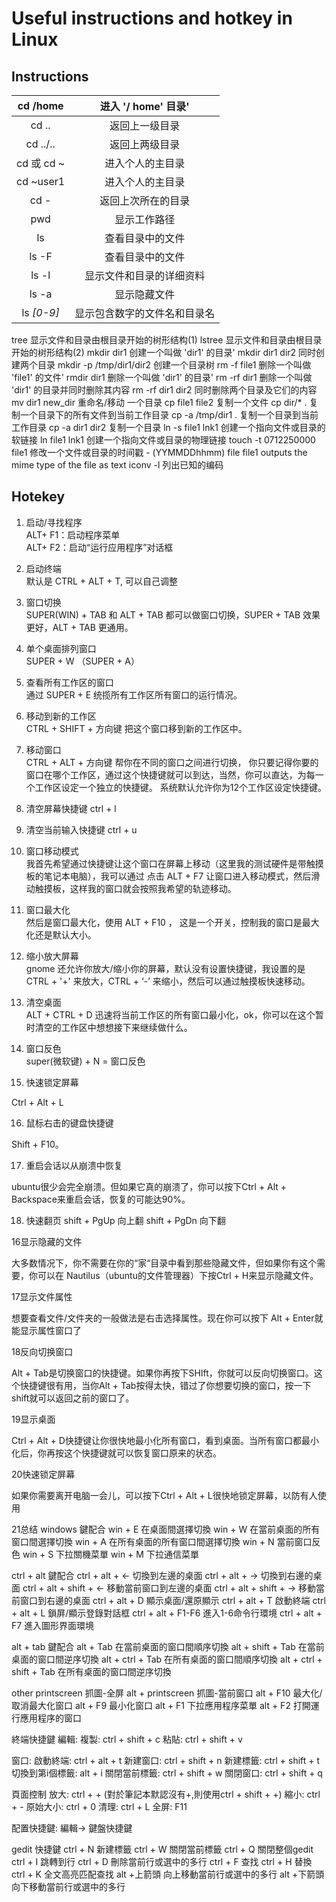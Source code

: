 Useful instructions and hotkey in Linux
==
## Instructions
|cd /home |进入 '/ home' 目录'  | 
|:--:|:--:|
|cd .. |返回上一级目录   |
|cd ../.. |返回上两级目录|   
|cd 或 cd ~ |进入个人的主目录   |
|cd ~user1 |进入个人的主目录   |
|cd - |返回上次所在的目录   |
|pwd |显示工作路径|
|ls |查看目录中的文件 |  
|ls -F |查看目录中的文件  | 
|ls -l| 显示文件和目录的详细资料 |
|ls -a |显示隐藏文件| 
|ls *[0-9]* |显示包含数字的文件名和目录名 |
tree 显示文件和目录由根目录开始的树形结构(1) 
lstree 显示文件和目录由根目录开始的树形结构(2) 
mkdir dir1 创建一个叫做 'dir1' 的目录' 
mkdir dir1 dir2 同时创建两个目录 
mkdir -p /tmp/dir1/dir2 创建一个目录树 
rm -f file1 删除一个叫做 'file1' 的文件' 
rmdir dir1 删除一个叫做 'dir1' 的目录' 
rm -rf dir1 删除一个叫做 'dir1' 的目录并同时删除其内容 
rm -rf dir1 dir2 同时删除两个目录及它们的内容 
mv dir1 new_dir 重命名/移动 一个目录 
cp file1 file2 复制一个文件 
cp dir/* . 复制一个目录下的所有文件到当前工作目录 
cp -a /tmp/dir1 . 复制一个目录到当前工作目录 
cp -a dir1 dir2 复制一个目录 
ln -s file1 lnk1 创建一个指向文件或目录的软链接 
ln file1 lnk1 创建一个指向文件或目录的物理链接 
touch -t 0712250000 file1 修改一个文件或目录的时间戳 - (YYMMDDhhmm) 
file file1 outputs the mime type of the file as text 
iconv -l 列出已知的编码   

## Hotekey
1. 启动/寻找程序  
ALT+ F1：启动程序菜单  
ALT+ F2：启动“运行应用程序”对话框

2. 启动终端  
默认是 CTRL + ALT + T, 可以自己调整

3. 窗口切换  
SUPER(WIN) + TAB 和 ALT + TAB 都可以做窗口切换，SUPER + TAB 效果更好，ALT + TAB 更通用。

4. 单个桌面排列窗口  
SUPER + W （SUPER + A）

5. 查看所有工作区的窗口  
通过 SUPER + E 统揽所有工作区所有窗口的运行情况。

6. 移动到新的工作区  
CTRL + SHIFT + 方向键 把这个窗口移到新的工作区中。

7. 移动窗口  
CTRL + ALT + 方向键 帮你在不同的窗口之间进行切换， 你只要记得你要的窗口在哪个工作区，通过这个快捷键就可以到达，当然，你可以直达，为每一个工作区设定一个独立的快捷键。 系统默认允许你为12个工作区设定快捷键。

8. 清空屏幕快捷键  ctrl + l  

9. 清空当前输入快捷键 ctrl + u  

10. 窗口移动模式  
我首先希望通过快捷键让这个窗口在屏幕上移动（这里我的测试硬件是带触摸板的笔记本电脑），我可以通过 点击 ALT + F7 让窗口进入移动模式，然后滑动触摸板，这样我的窗口就会按照我希望的轨迹移动。
 
11. 窗口最大化  
然后是窗口最大化，使用 ALT + F10 ， 这是一个开关，控制我的窗口是最大化还是默认大小。
 
12. 缩小放大屏幕　  
gnome 还允许你放大/缩小你的屏幕，默认没有设置快捷键，我设置的是 CTRL + '+' 来放大，CTRL + ‘-’ 来缩小，然后可以通过触摸板快速移动。
 
13. 清空桌面  
ALT + CTRL + D 迅速将当前工作区的所有窗口最小化，ok，你可以在这个暂时清空的工作区中想想接下来继续做什么。

14. 窗口反色  
super(微软键) + N = 窗口反色  
 
15. 快速锁定屏幕
 
Ctrl + Alt + L
 
16. 鼠标右击的键盘快捷键
 
Shift + F10。
 
17. 重启会话以从崩溃中恢复
 
ubuntu很少会完全崩溃。但如果它真的崩溃了，你可以按下Ctrl + Alt + Backspace来重启会话，恢复的可能达90%。
 
 18. 快速翻页
shift + PgUp 向上翻
shift + PgDn 向下翻

16显示隐藏的文件
 
大多数情况下，你不需要在你的“家“目录中看到那些隐藏文件，但如果你有这个需要，你可以在 Nautilus（ubuntu的文件管理器）下按Ctrl + H来显示隐藏文件。
 
17显示文件属性
 
想要查看文件/文件夹的一般做法是右击选择属性。现在你可以按下 Alt + Enter就能显示属性窗口了
 
 
18反向切换窗口
 
Alt + Tab是切换窗口的快捷键。如果你再按下SHIft，你就可以反向切换窗口。这个快捷键很有用，当你Alt + Tab按得太快，错过了你想要切换的窗口，按一下shift就可以返回之前的窗口了。
 
19显示桌面
 
Ctrl + Alt + D快捷键让你很快地最小化所有窗口，看到桌面。当所有窗口都最小化后，你再按这个快捷键就可以恢复窗口原来的状态。
 
20快速锁定屏幕
 
如果你需要离开电脑一会儿，可以按下Ctrl + Alt + L很快地锁定屏幕，以防有人使用
 
21总结
windows 鍵配合
win + E 在桌面間選擇切換
win + W 在當前桌面的所有窗口間選擇切換
win + A 在所有桌面的所有窗口間選擇切換
win + N 當前窗口反色
win + S 下拉關機菜單
win + M 下拉通信菜單
 
ctrl + alt 鍵配合
ctrl + alt + ← 切換到左邊的桌面
ctrl + alt + → 切換到右邊的桌面
ctrl + alt + shift + ← 移動當前窗口到左邊的桌面
ctrl + alt + shift + → 移動當前窗口到右邊的桌面
ctrl + alt + D 顯示桌面/還原顯示
ctrl + alt + T 啟動終端
ctrl + alt + L 鎖屏/顯示登錄對話框
ctrl + alt + F1-F6 進入1-6命令行環境
ctrl + alt + F7 進入圖形界面環境
 
alt + tab 鍵配合
alt + Tab 在當前桌面的窗口間順序切換
alt + shift + Tab 在當前桌面的窗口間逆序切換
alt + ctrl + Tab 在所有桌面的窗口間順序切換
alt + ctrl + shift + Tab 在所有桌面的窗口間逆序切換
 
other
printscreen 抓圖-全屏
alt + printscreen 抓圖-當前窗口
alt + F10 最大化/取消最大化窗口
alt + F9 最小化窗口
alt + F1 下拉應用程序菜單
alt + F2 打開運行應用程序的窗口
 
終端快捷鍵 
編輯:
複製: ctrl + shift + c
粘貼: ctrl + shift + v
 
窗口:
啟動終端: ctrl + alt + t
新建窗口: ctrl + shift + n
新建標籤: ctrl + shift + t
切換到第i個標籤: alt + i
關閉當前標籤: ctrl + shift + w
關閉窗口: ctrl + shift + q
 
頁面控制
放大: ctrl + + (對於筆記本默認沒有+,則使用ctrl + shift + +)
縮小: ctrl + -
原始大小: ctrl + 0
清理: ctrl + L
全屏: F11
 
配置快捷鍵:
編輯-> 鍵盤快捷鍵
 
gedit 快捷鍵
ctrl + N 新建標籤
ctrl + W 關閉當前標籤
ctrl + Q 關閉整個gedit
ctrl + I 跳轉到行
ctrl + D 刪除當前行或選中的多行
ctrl + F 查找
ctrl + H 替換
ctrl + K 全文高亮匹配查找
alt +上箭頭 向上移動當前行或選中的多行
alt +下箭頭 向下移動當前行或選中的多行
